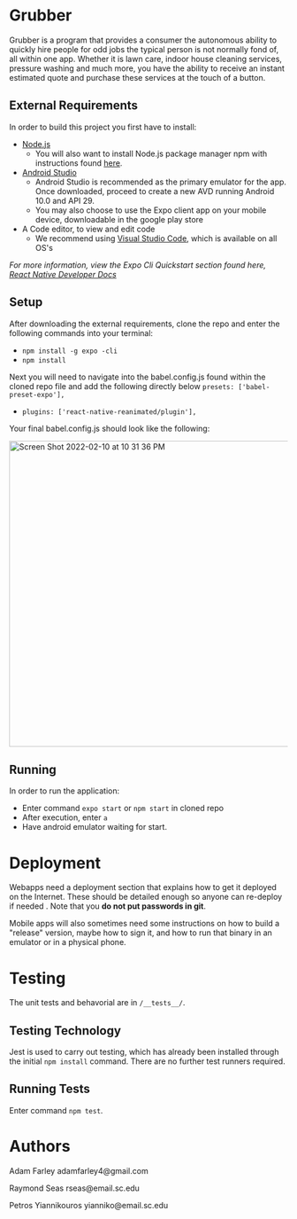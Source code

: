 # Grubber

Grubber is a program that provides a consumer the autonomous ability to quickly hire people for odd jobs the typical person is not normally fond of, all within one app. Whether it is lawn care, indoor house cleaning services, pressure washing and much more, you have the ability to receive an instant estimated quote and purchase these services at the touch of a button.

## External Requirements

In order to build this project you first have to install:

* [Node.js](https://nodejs.org/en/)
   * You will also want to install Node.js package manager npm with instructions found [here](https://www.digitalocean.com/community/tutorials/how-to-install-node-js-on-ubuntu-20-04).
* [Android Studio](https://developer.android.com/studio/?gclid=Cj0KCQjwiNSLBhCPARIsAKNS4_czZZ8qTIG6V1sBmGGpt5doHKe01koHvBUY1MGQVu9Z5VZL4kSrSd0aAuH7EALw_wcB&gclsrc=aw.ds)
   * Android Studio is recommended as the primary emulator for the app.  Once downloaded, proceed to create a new AVD running Android 10.0 and API 29.
   * You may also choose to use the Expo client app on your mobile device, downloadable in the google play store
* A Code editor, to view and edit code
    * We recommend using [Visual Studio Code](https://code.visualstudio.com/), which is available on all OS's


*For more information, view the Expo Cli Quickstart section found here, [React Native Developer Docs](https://reactnative.dev/docs/environment-setup)*

## Setup

After downloading the external requirements, clone the repo and enter the following commands into your terminal:

* `npm install -g expo -cli`
* `npm install`

Next you will need to navigate into the babel.config.js found within the cloned repo file and add the following directly below 
`presets: ['babel-preset-expo'],`

* `plugins: ['react-native-reanimated/plugin'],`

Your final babel.config.js should look like the following:

<img width="552" alt="Screen Shot 2022-02-10 at 10 31 36 PM" src="https://user-images.githubusercontent.com/70233387/153533906-bda999c8-2506-47b8-b249-c2768bf31164.png">


## Running

In order to run the application:

* Enter command `expo start` or `npm start` in cloned repo
* After execution, enter `a`
* Have android emulator waiting for start. 


# Deployment

Webapps need a deployment section that explains how to get it deployed on the 
Internet. These should be detailed enough so anyone can re-deploy if needed
. Note that you **do not put passwords in git**. 

Mobile apps will also sometimes need some instructions on how to build a
"release" version, maybe how to sign it, and how to run that binary in an
emulator or in a physical phone.

# Testing

The unit tests and behavorial are in `/__tests__/`.

## Testing Technology
Jest is used to carry out testing, which has already been installed through the initial `npm install` command. There are no further test runners required.

## Running Tests
Enter command `npm test`.

# Authors

<p>Adam Farley adamfarley4@gmail.com</p>
<p>Raymond Seas rseas@email.sc.edu</p>
<p>Petros Yiannikouros yianniko@email.sc.edu</p>
